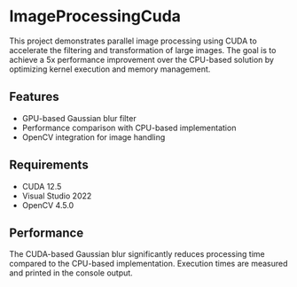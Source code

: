 # ImageProcessingCuda

This project demonstrates parallel image processing using CUDA to accelerate the filtering and transformation of large images. The goal is to achieve a 5x performance improvement over the CPU-based solution by optimizing kernel execution and memory management.

## Features

- GPU-based Gaussian blur filter
- Performance comparison with CPU-based implementation
- OpenCV integration for image handling

## Requirements

- CUDA 12.5
- Visual Studio 2022
- OpenCV 4.5.0

## Performance

The CUDA-based Gaussian blur significantly reduces processing time compared to the CPU-based implementation. Execution times are measured and printed in the console output.
